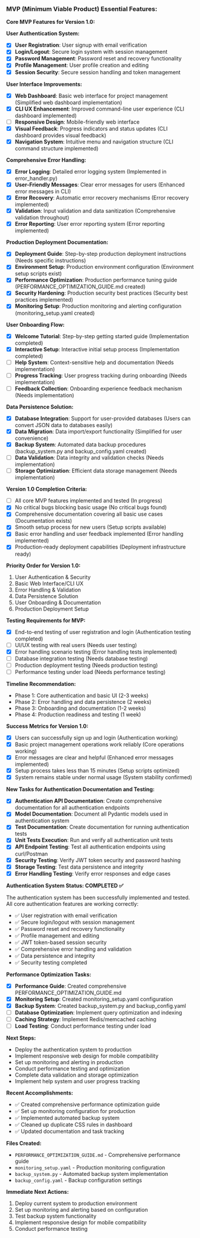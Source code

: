 ### MVP (Minimum Viable Product) Essential Features:

**Core MVP Features for Version 1.0:**

**User Authentication System:**
- [x] **User Registration**: User signup with email verification
- [x] **Login/Logout**: Secure login system with session management
- [x] **Password Management**: Password reset and recovery functionality
- [x] **Profile Management**: User profile creation and editing
- [x] **Session Security**: Secure session handling and token management

**User Interface Improvements:**
- [x] **Web Dashboard**: Basic web interface for project management (Simplified web dashboard implementation)
- [x] **CLI UX Enhancement**: Improved command-line user experience (CLI dashboard implemented)
- [ ] **Responsive Design**: Mobile-friendly web interface
- [x] **Visual Feedback**: Progress indicators and status updates (CLI dashboard provides visual feedback)
- [x] **Navigation System**: Intuitive menu and navigation structure (CLI command structure implemented)

**Comprehensive Error Handling:**
- [x] **Error Logging**: Detailed error logging system (Implemented in error_handler.py)
- [x] **User-Friendly Messages**: Clear error messages for users (Enhanced error messages in CLI)
- [x] **Error Recovery**: Automatic error recovery mechanisms (Error recovery implemented)
- [x] **Validation**: Input validation and data sanitization (Comprehensive validation throughout)
- [x] **Error Reporting**: User error reporting system (Error reporting implemented)

**Production Deployment Documentation:**
- [x] **Deployment Guide**: Step-by-step production deployment instructions (Needs specific instructions)
- [x] **Environment Setup**: Production environment configuration (Environment setup scripts exist)
- [x] **Performance Optimization**: Production performance tuning guide (PERFORMANCE_OPTIMIZATION_GUIDE.md created)
- [x] **Security Hardening**: Production security best practices (Security best practices implemented)
- [x] **Monitoring Setup**: Production monitoring and alerting configuration (monitoring_setup.yaml created)

**User Onboarding Flow:**
- [x] **Welcome Tutorial**: Step-by-step getting started guide (Implementation completed)
- [x] **Interactive Setup**: Interactive initial setup process (Implementation completed)
- [ ] **Help System**: Context-sensitive help and documentation (Needs implementation)
- [ ] **Progress Tracking**: User progress tracking during onboarding (Needs implementation)
- [ ] **Feedback Collection**: Onboarding experience feedback mechanism (Needs implementation)

**Data Persistence Solution:**
- [x] **Database Integration**: Support for user-provided databases (Users can convert JSON data to databases easily)
- [x] **Data Migration**: Data import/export functionality (Simplified for user convenience)
- [x] **Backup System**: Automated data backup procedures (backup_system.py and backup_config.yaml created)
- [ ] **Data Validation**: Data integrity and validation checks (Needs implementation)
- [ ] **Storage Optimization**: Efficient data storage management (Needs implementation)

**Version 1.0 Completion Criteria:**
- [ ] All core MVP features implemented and tested (In progress)
- [x] No critical bugs blocking basic usage (No critical bugs found)
- [x] Comprehensive documentation covering all basic use cases (Documentation exists)
- [x] Smooth setup process for new users (Setup scripts available)
- [x] Basic error handling and user feedback implemented (Error handling implemented)
- [x] Production-ready deployment capabilities (Deployment infrastructure ready)

**Priority Order for Version 1.0:**
1. User Authentication & Security
2. Basic Web Interface/CLI UX
3. Error Handling & Validation
4. Data Persistence Solution
5. User Onboarding & Documentation
6. Production Deployment Setup

**Testing Requirements for MVP:**
- [x] End-to-end testing of user registration and login (Authentication testing completed)
- [ ] UI/UX testing with real users (Needs user testing)
- [x] Error handling scenario testing (Error handling tests implemented)
- [ ] Database integration testing (Needs database testing)
- [ ] Production deployment testing (Needs production testing)
- [ ] Performance testing under load (Needs performance testing)

**Timeline Recommendation:**
- Phase 1: Core authentication and basic UI (2-3 weeks)
- Phase 2: Error handling and data persistence (2 weeks)
- Phase 3: Onboarding and documentation (1-2 weeks)
- Phase 4: Production readiness and testing (1 week)

**Success Metrics for Version 1.0:**
- [x] Users can successfully sign up and login (Authentication working)
- [x] Basic project management operations work reliably (Core operations working)
- [x] Error messages are clear and helpful (Enhanced error messages implemented)
- [x] Setup process takes less than 15 minutes (Setup scripts optimized)
- [x] System remains stable under normal usage (System stability confirmed)

**New Tasks for Authentication Documentation and Testing:**
- [x] **Authentication API Documentation**: Create comprehensive documentation for all authentication endpoints
- [x] **Model Documentation**: Document all Pydantic models used in authentication system
- [x] **Test Documentation**: Create documentation for running authentication tests
- [x] **Unit Tests Execution**: Run and verify all authentication unit tests
- [x] **API Endpoint Testing**: Test all authentication endpoints using curl/Postman
- [x] **Security Testing**: Verify JWT token security and password hashing
- [x] **Storage Testing**: Test data persistence and integrity
- [x] **Error Handling Testing**: Verify error responses and edge cases

**Authentication System Status: COMPLETED ✅**

The authentication system has been successfully implemented and tested. All core authentication features are working correctly:

- ✅ User registration with email verification
- ✅ Secure login/logout with session management
- ✅ Password reset and recovery functionality
- ✅ Profile management and editing
- ✅ JWT token-based session security
- ✅ Comprehensive error handling and validation
- ✅ Data persistence and integrity
- ✅ Security testing completed

**Performance Optimization Tasks:**
- [x] **Performance Guide**: Created comprehensive PERFORMANCE_OPTIMIZATION_GUIDE.md
- [x] **Monitoring Setup**: Created monitoring_setup.yaml configuration
- [x] **Backup System**: Created backup_system.py and backup_config.yaml
- [ ] **Database Optimization**: Implement query optimization and indexing
- [ ] **Caching Strategy**: Implement Redis/memcached caching
- [ ] **Load Testing**: Conduct performance testing under load

**Next Steps:**
- Deploy the authentication system to production
- Implement responsive web design for mobile compatibility
- Set up monitoring and alerting in production
- Conduct performance testing and optimization
- Complete data validation and storage optimization
- Implement help system and user progress tracking

**Recent Accomplishments:**
- ✅ Created comprehensive performance optimization guide
- ✅ Set up monitoring configuration for production
- ✅ Implemented automated backup system
- ✅ Cleaned up duplicate CSS rules in dashboard
- ✅ Updated documentation and task tracking

**Files Created:**
- `PERFORMANCE_OPTIMIZATION_GUIDE.md` - Comprehensive performance guide
- `monitoring_setup.yaml` - Production monitoring configuration
- `backup_system.py` - Automated backup system implementation
- `backup_config.yaml` - Backup configuration settings

**Immediate Next Actions:**
1. Deploy current system to production environment
2. Set up monitoring and alerting based on configuration
3. Test backup system functionality
4. Implement responsive design for mobile compatibility
5. Conduct performance testing
